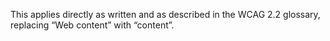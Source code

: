 This applies directly as written and as described in the WCAG 2.2 glossary, replacing “Web content” with “content”.